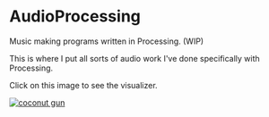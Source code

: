 # AudioProcessing
Music making programs written in Processing. (WIP)

This is where I put all sorts of audio work I've done specifically with Processing.

Click on this image to see the visualizer.

[![coconut gun](https://img.youtube.com//vi/3ZgdnkZZb3w/0.jpg)](https://youtu.be/3ZgdnkZZb3w)
